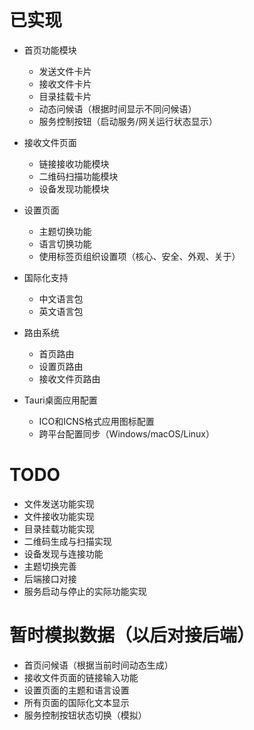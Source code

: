 # 已实现

- 首页功能模块
  - 发送文件卡片
  - 接收文件卡片
  - 目录挂载卡片
  - 动态问候语（根据时间显示不同问候语）
  - 服务控制按钮（启动服务/网关运行状态显示）

- 接收文件页面
  - 链接接收功能模块
  - 二维码扫描功能模块
  - 设备发现功能模块

- 设置页面
  - 主题切换功能
  - 语言切换功能
  - 使用标签页组织设置项（核心、安全、外观、关于）

- 国际化支持
  - 中文语言包
  - 英文语言包

- 路由系统
  - 首页路由
  - 设置页路由
  - 接收文件页路由

- Tauri桌面应用配置
  - ICO和ICNS格式应用图标配置
  - 跨平台配置同步（Windows/macOS/Linux）

# TODO

- 文件发送功能实现
- 文件接收功能实现
- 目录挂载功能实现
- 二维码生成与扫描实现
- 设备发现与连接功能
- 主题切换完善
- 后端接口对接
- 服务启动与停止的实际功能实现

# 暂时模拟数据（以后对接后端）

- 首页问候语（根据当前时间动态生成）
- 接收文件页面的链接输入功能
- 设置页面的主题和语言设置
- 所有页面的国际化文本显示
- 服务控制按钮状态切换（模拟）